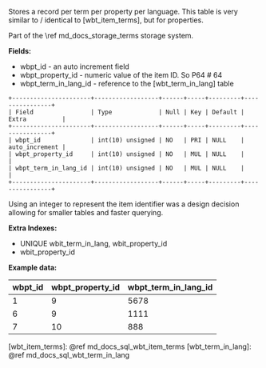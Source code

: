 Stores a record per term per property per language.
This table is very similar to / identical to [wbt_item_terms], but for properties.

Part of the \ref md_docs_storage_terms storage system.

**Fields:**

-   wbpt_id - an auto increment field
-   wbpt_property_id - numeric value of the item ID. So P64 # 64
-   wbpt_term_in_lang_id - reference to the [wbt_term_in_lang] table

```
+----------------------+------------------+------+-----+---------+----------------+
| Field                | Type             | Null | Key | Default | Extra          |
+----------------------+------------------+------+-----+---------+----------------+
| wbpt_id              | int(10) unsigned | NO   | PRI | NULL    | auto_increment |
| wbpt_property_id     | int(10) unsigned | NO   | MUL | NULL    |                |
| wbpt_term_in_lang_id | int(10) unsigned | NO   | MUL | NULL    |                |
+----------------------+------------------+------+-----+---------+----------------+
```

Using an integer to represent the item identifier was a design decision allowing for smaller tables and faster querying.

**Extra Indexes:**
 - UNIQUE wbit_term_in_lang, wbit_property_id
 - wbit_property_id

**Example data:**

| wbpt_id  | wbpt_property_id  | wbpt_term_in_lang_id  |
| -------- | ----------------- | --------------------- |
| 1        | 9                 | 5678                  |
| 6        | 9                 | 1111                  |
| 7        | 10                | 888                   |

[wbt_item_terms]: @ref md_docs_sql_wbt_item_terms
[wbt_term_in_lang]: @ref md_docs_sql_wbt_term_in_lang
